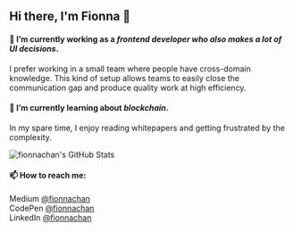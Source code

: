 ## Hi there, I'm Fionna 👋

<!--
**fionnachan/fionnachan** is a ✨ _special_ ✨ repository because its `README.md` (this file) appears on your GitHub profile.

Here are some ideas to get you started:

- 🔭 I’m currently working on ...
- 🌱 I’m currently learning ...
- 👯 I’m looking to collaborate on ...
- 🤔 I’m looking for help with ...
- 💬 Ask me about ...
- 😄 Pronouns: ...
- ⚡ Fun fact: ...
-->

#### 🔭 I’m currently working as a _frontend developer who also makes a lot of UI decisions_.<br>
I prefer working in a small team where people have cross-domain knowledge. This kind of setup allows teams to easily close the communication gap and produce quality work at high efficiency.

#### 🌱 I’m currently learning about _blockchain_.<br>
In my spare time, I enjoy reading whitepapers and getting frustrated by the complexity.

![fionnachan's GitHub Stats](https://github-readme-stats.codestackr.vercel.app/api?username=fionnachan&show_icons=true&hide_border=true&count_private=true)

#### 📫 How to reach me:
Medium [@fionnachan](https://medium.com/@fionnachan)<br>
CodePen [@fionnachan](https://codepen.io/fionnachan/)<br>
LinkedIn [@fionnachan](https://www.linkedin.com/in/fionnachan/)
